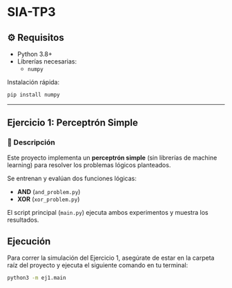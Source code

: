 # SIA-TP3

## ⚙️ Requisitos
- Python 3.8+  
- Librerías necesarias:
  - `numpy`  

Instalación rápida:  
```bash
pip install numpy
```

---

## Ejercicio 1: Perceptrón Simple

### 📌 Descripción
Este proyecto implementa un **perceptrón simple** (sin librerías de machine learning) para resolver los problemas lógicos planteados.

Se entrenan y evalúan dos funciones lógicas:  
- **AND** (`and_problem.py`)  
- **XOR** (`xor_problem.py`)  

El script principal (`main.py`) ejecuta ambos experimentos y muestra los resultados.

## Ejecución

Para correr la simulación del Ejercicio 1, asegúrate de estar en la carpeta raíz del proyecto y ejecuta el siguiente comando en tu terminal:

```bash
python3 -m ej1.main
```